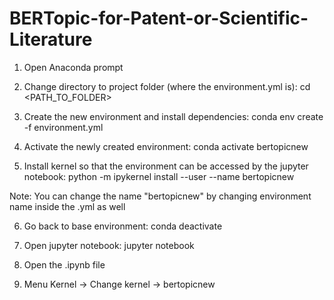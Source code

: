 # BERTopic-for-Patent-or-Scientific-Literature

1. Open Anaconda prompt

2. Change directory to project folder (where the environment.yml is):
cd <PATH_TO_FOLDER>

3. Create the new environment and install dependencies:
conda env create -f environment.yml

4. Activate the newly created environment:
conda activate bertopicnew

5. Install kernel so that the environment can be accessed by the jupyter notebook: 
python -m ipykernel install --user --name bertopicnew

Note: You can change the name "bertopicnew" by changing environment name inside the .yml as well

6. Go back to base environment: 
conda deactivate

7. Open jupyter notebook:
jupyter notebook

8. Open the .ipynb file

9. Menu Kernel -> Change kernel -> bertopicnew
